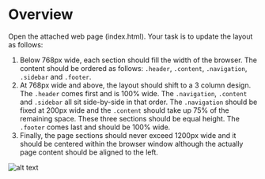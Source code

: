 # Overview

Open the attached web page (index.html). Your task is to update the layout
as follows:

1. Below 768px wide, each section should fill the width of the browser. The
   content should be ordered as follows: `.header`, `.content`, `.navigation`,
   `.sidebar` and `.footer`.
2. At 768px wide and above, the layout should shift to a 3 column design. The
   `.header` comes first and is 100% wide. The `.navigation`, `.content` and
   `.sidebar` all sit side-by-side in that order. The `.navigation` should be
   fixed at 200px wide and the `.content` should take up 75% of the remaining
   space. These three sections should be equal height. The `.footer` comes last
   and should be 100% wide.
3. Finally, the page sections should never exceed 1200px wide and it should be
   centered within the browser window although the actually page content should
   be aligned to the left.


![alt text](https://github.com/o3world/front-end-interview/blob/feature-revisions-062017/3-content-order/example.png)
